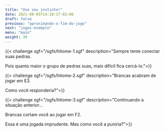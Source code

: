 ```yaml
---
title: "Use seu instinto!"
date: 2021-08-05T14:10:17-03:00
draft: false
previous: "aproximando-o-fim-do-jogo"
next: "jogos-exemplo"
menu: "main"
weight: 30
---
```


{{< challenge sgf="/sgfs/hitome-1.sgf" description="Sempre tente conectar suas pedras.</p><p>Pois quanto maior o grupo de pedras suas, mais difícil fica cercá-lo.">}} 


{{< challenge sgf="/sgfs/hitome-2.sgf" description="Brancas acabram de jogar em E3.</p><p>Como você responderia?">}} 


{{< challenge sgf="/sgfs/hitome-3.sgf" description="Continuando a situação anterior...</p><p>Brancas cortam você ao jogar em F2.</p><p>Essa é uma jogada imprudente. Mas como você a puniria?">}} 

